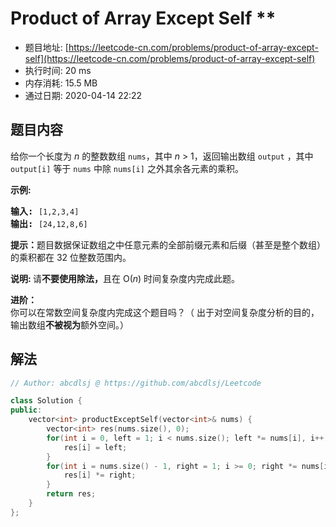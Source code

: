 # Product of Array Except Self **
- 题目地址: [https://leetcode-cn.com/problems/product-of-array-except-self](https://leetcode-cn.com/problems/product-of-array-except-self)
- 执行时间: 20 ms
- 内存消耗: 15.5 MB
- 通过日期: 2020-04-14 22:22

## 题目内容
<p>给你一个长度为 <em>n</em> 的整数数组 <code>nums</code>，其中 <em>n</em> > 1，返回输出数组 <code>output</code> ，其中 <code>output[i]</code> 等于 <code>nums</code> 中除 <code>nums[i]</code> 之外其余各元素的乘积。</p>



<p><strong>示例:</strong></p>

<pre><strong>输入:</strong> <code>[1,2,3,4]</code>
<strong>输出:</strong> <code>[24,12,8,6]</code></pre>



<p><strong>提示：</strong>题目数据保证数组之中任意元素的全部前缀元素和后缀（甚至是整个数组）的乘积都在 32 位整数范围内。</p>

<p><strong>说明: </strong>请<strong>不要使用除法，</strong>且在 O(<em>n</em>) 时间复杂度内完成此题。</p>

<p><strong>进阶：</strong><br>
你可以在常数空间复杂度内完成这个题目吗？（ 出于对空间复杂度分析的目的，输出数组<strong>不被视为</strong>额外空间。）</p>


## 解法
```cpp
// Author: abcdlsj @ https://github.com/abcdlsj/Leetcode

class Solution {
public:
    vector<int> productExceptSelf(vector<int>& nums) {
        vector<int> res(nums.size(), 0);
        for(int i = 0, left = 1; i < nums.size(); left *= nums[i], i++) {
            res[i] = left;
        }
        for(int i = nums.size() - 1, right = 1; i >= 0; right *= nums[i], i--) {
            res[i] *= right;
        }
        return res;
    }
};

```
